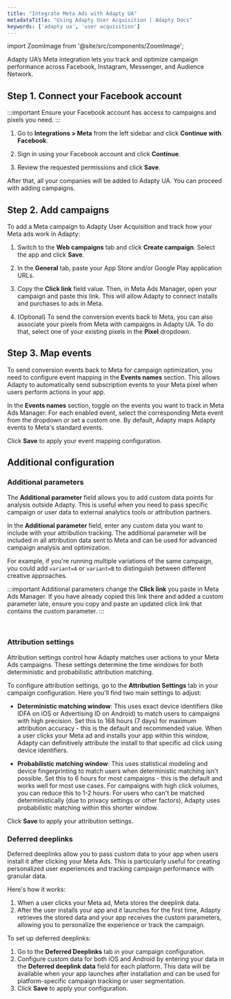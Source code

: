```yaml
---
title: "Integrate Meta Ads with Adapty UA"
metadataTitle: "Using Adapty User Acquisition | Adapty Docs"
keywords: ['adapty ua', 'user acquisition']
---
```

import ZoomImage from '@site/src/components/ZoomImage';

Adapty UA’s Meta integration lets you track and optimize campaign performance across Facebook, Instagram, Messenger, and Audience Network.

## Step 1. Connect your Facebook account

:::important
Ensure your Facebook account has access to campaigns and pixels you need.
:::

1. Go to **Integrations > Meta** from the left sidebar and click **Continue with Facebook**.

<ZoomImage id="ua-connect-meta.webp" width="700px" />

2. Sign in using your Facebook account and click **Continue**.

<ZoomImage id="ua-fb-sign.webp" width="500px" />

3. Review the requested permissions and click **Save**.

After that, all your companies will be added to Adapty UA. You can proceed with adding campaigns.

## Step 2. Add campaigns

To add a Meta campaign to Adapty User Acquisition and track how your Meta ads work in Adapty:

1. Switch to the **Web campaigns** tab and click **Create campaign**. Select the app and click **Save**.

<ZoomImage id="ua-new-campaign.webp" width="500px" />

2. In the **General** tab, paste your App Store and/or Google Play application URLs.

<ZoomImage id="ua-url.webp" width="900px" />

3. Copy the **Click link** field value. Then, in Meta Ads Manager, open your campaign and paste this link. This will allow Adapty to connect installs and purchases to ads in Meta.

<ZoomImage id="ua-lnk.webp" width="900px" />

4. (Optional) To send the conversion events back to Meta, you can also associate your pixels from Meta with campaigns in Adapty UA. To do that, select one of your existing pixels in the **Pixel** dropdown.

## Step 3. Map events

To send conversion events back to Meta for campaign optimization, you need to configure event mapping in the **Events names** section. This allows Adapty to automatically send subscription events to your Meta pixel when users perform actions in your app.

In the **Events names** section, toggle on the events you want to track in Meta Ads Manager. For each enabled event, select the corresponding Meta event from the dropdown or set a custom one. By default, Adapty maps Adapty events to Meta's standard events.

Click **Save** to apply your event mapping configuration.

<ZoomImage id="ua-meta-events.webp" width="900px" />

## Additional configuration

### Additional parameters

The **Additional parameter** field allows you to add custom data points for analysis outside Adapty. This is useful when you need to pass specific campaign or user data to external analytics tools or attribution partners.

In the **Additional parameter** field, enter any custom data you want to include with your attribution tracking. The additional parameter will be included in all attribution data sent to Meta and can be used for advanced campaign analysis and optimization.

For example, if you're running multiple variations of the same campaign, you could add `variant=A` or `variant=B` to distinguish between different creative approaches.

:::important
Additional parameters change the **Click link** you paste in Meta Ads Manager. If you have already copied this link there and added a custom parameter late, ensure you copy and paste an updated click link that contains the custom parameter.
:::

<br/>

<ZoomImage id="ua-custom-tiktok.webp" width="900px" />


### Attribution settings

Attribution settings control how Adapty matches user actions to your Meta Ads campaigns. These settings determine the time windows for both deterministic and probabilistic attribution matching.

To configure attribution settings, go to the **Attribution Settings** tab in your campaign configuration. Here you'll find two main settings to adjust:

- **Deterministic matching window**: This uses exact device identifiers (like IDFA on iOS or Advertising ID on Android) to match users to campaigns with high precision. Set this to 168 hours (7 days) for maximum attribution accuracy - this is the default and recommended value. When a user clicks your Meta ad and installs your app within this window, Adapty can definitively attribute the install to that specific ad click using device identifiers.

- **Probabilistic matching window**: This uses statistical modeling and device fingerprinting to match users when deterministic matching isn't possible. Set this to 6 hours for most campaigns - this is the default and works well for most use cases. For campaigns with high click volumes, you can reduce this to 1-2 hours. For users who can't be matched deterministically (due to privacy settings or other factors), Adapty uses probabilistic matching within this shorter window.

Click **Save** to apply your attribution settings.

<ZoomImage id="ua-meta-attribution-settings.webp" width="900px" />

### Deferred deeplinks

Deferred deeplinks allow you to pass custom data to your app when users install it after clicking your Meta Ads. This is particularly useful for creating personalized user experiences and tracking campaign performance with granular data.

Here's how it works:

1. When a user clicks your Meta ad, Meta stores the deeplink data. 
2. After the user installs your app and it launches for the first time, Adapty retrieves the stored data and your app receives the custom parameters, allowing you to personalize the experience or track the campaign.

To set up deferred deeplinks:

1. Go to the **Deferred Deeplinks** tab in your campaign configuration. 
2. Configure custom data for both iOS and Android by entering your data in the **Deferred deeplink data** field for each platform. This data will be available when your app launches after installation and can be used for platform-specific campaign tracking or user segmentation.
3. Click **Save** to apply your configuration.

<ZoomImage id="ua-deeplink.webp" width="900px" />
